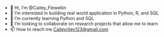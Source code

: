 - 👋 Hi, I’m @Cailey_Flewellin
- 👀 I’m interested in building real world application in Python, R, and SQL
- 🌱 I’m currently learning Python and SQL
- 💞️ I’m looking to collaborate on research projects that allow me to learn
- 📫 How to reach me Caileyriley123@gmail.com

<!---
Rileybailey1998/Rileybailey1998 is a ✨ special ✨ repository because its `README.md` (this file) appears on your GitHub profile.
You can click the Preview link to take a look at your changes.
--->
